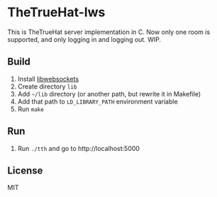 # TheTrueHat-lws

This is TheTrueHat server implementation in C. Now only one room is supported, and only logging in and logging out. WIP.

## Build
1. Install [libwebsockets](https://libwebsockets.org/)
1. Create directory `lib`
1. Add `~/lib` directory (or another path, but rewrite it in Makefile)
1. Add that path to `LD_LIBRARY_PATH` environment variable
1. Run `make`

## Run
1. Run `./tth` and go to http://localhost:5000

## License
MIT
